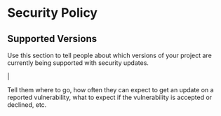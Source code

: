# Security Policy

## Supported Versions

Use this section to tell people about which versions of your project are
currently being supported with security updates.

|

Tell them where to go, how often they can expect to get an update on a
reported vulnerability, what to expect if the vulnerability is accepted or
declined, etc.
